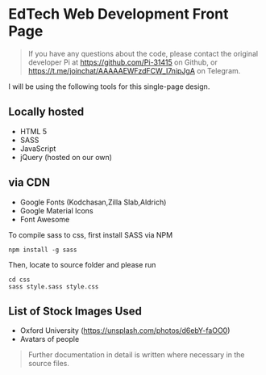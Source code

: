 # EdTech Web Development Front Page

>If you have any questions about the code, please contact the original developer Pi at https://github.com/Pi-31415 on Github, or https://t.me/joinchat/AAAAAEWFzdFCW_I7nipJgA on Telegram.

I will be using the following tools for this single-page design.

## Locally hosted

* HTML 5
* SASS
* JavaScript
* jQuery (hosted on our own)

## via CDN
* Google Fonts (Kodchasan,Zilla Slab,Aldrich)
* Google Material Icons
* Font Awesome


To compile sass to css, first install SASS via NPM

```
npm install -g sass
```

Then, locate to source folder and please run

```
cd css
sass style.sass style.css
```

## List of Stock Images Used
* Oxford University (https://unsplash.com/photos/d6ebY-faOO0)
* Avatars of people

>Further documentation in detail is written where necessary in the source files.
